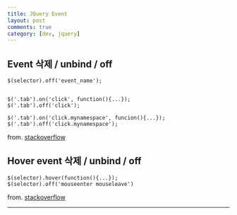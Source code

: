 ```yaml
---
title: JQuery Event
layout: post
comments: true
category: [dev, jquery]
--- 
```




## Event 삭제 / unbind / off

    $(selector).off('event_name');


    $('.tab').on('click', function(){...});
    $('.tab').off('click');

    $('.tab').on('click.mynamespace', funcion(){...});
    $('.tab').off('click.mynamespace');

from. [stackoverflow][2]


## Hover event 삭제 / unbind / off

    $(selector).hover(function(){...});
    $(selector).off('mouseenter mouseleave')

from. [stackoverflow][1]







---

[1]: http://stackoverflow.com/questions/805133/how-do-i-unbind-hover-in-jquery
[2]: http://stackoverflow.com/questions/209029/best-way-to-remove-an-event-handler-in-jquery
